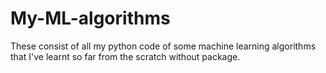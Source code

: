 # My-ML-algorithms
These consist of all my python code of some machine learning algorithms that I've learnt so far from the scratch without package.
